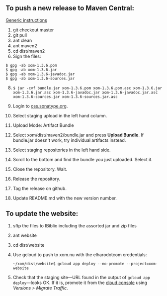 
## To push a new release to Maven Central:

[Generic instructions](https://central.sonatype.org/pages/manual-staging-bundle-creation-and-deployment.html)

1. git checkout master
2. git pull
3. ant clean
5. ant maven2
6. cd dist/maven2
7. Sign the files:

  ```
  $ gpg -ab xom-1.3.6.pom
  $ gpg -ab xom-1.3.6.jar
  $ gpg -ab xom-1.3.6-javadoc.jar
  $ gpg -ab xom-1.3.6-sources.jar
  ```

8. `$ jar -cvf bundle.jar xom-1.3.6.pom xom-1.3.6.pom.asc xom-1.3.6.jar xom-1.3.6.jar.asc xom-1.3.6-javadoc.jar xom-1.3.6-javadoc.jar.asc xom-1.3.6-sources.jar xom-1.3.6-sources.jar.asc`

9. Login to [oss.sonatype.org](https://oss.sonatype.org/#welcome).

10. Select staging upload in the left hand column.

11. Upload Mode: Artifact Bundle

12. Select xom/dist/maven2/bundle.jar and press **Upload Bundle**. If bundle.jar doesn't work, try individual artifacts instead. 

13. Select staging repositories in the left hand side.

14. Scroll to the bottom and find the bundle you just uploaded. Select it.

15. Close the repository. Wait.

16. Release the repository.

17. Tag the release on github.

18. Update README.md with the new version number.

## To update the website:

1. sftp the files to IBiblio including the assorted jar and zip files

2. ant website

3. cd dist/website

4. Use gcloud to push to xom.nu with the elharodotcom credentials:

    `~/xom/dist/website$ gcloud app deploy --no-promote --project=xom-website`

5. Check that the staging site—URL found in the output of `gcloud app deploy`—looks OK. If it is, promote it from the [cloud console](https://console.cloud.google.com) using *Versions > Migrate Traffic*.
